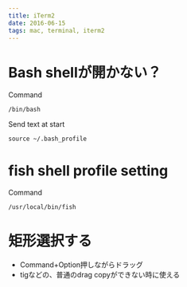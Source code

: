 ```yaml
---
title: iTerm2
date: 2016-06-15
tags: mac, terminal, iterm2
---
```


# Bash shellが開かない？

Command

```
/bin/bash
```

Send text at start

```
source ~/.bash_profile
```

# fish shell profile setting

Command

```
/usr/local/bin/fish
```

# 矩形選択する

* Command+Option押しながらドラッグ
* tigなどの、普通のdrag copyができない時に使える
